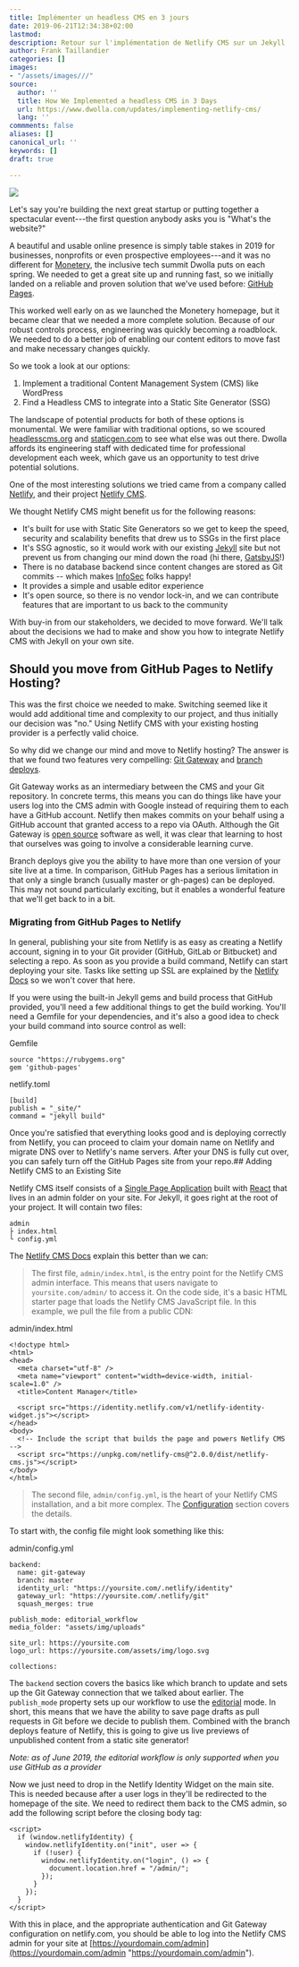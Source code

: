 ```yaml
---
title: Implémenter un headless CMS en 3 jours
date: 2019-06-21T12:34:38+02:00
lastmod: 
description: Retour sur l'implémentation de Netlify CMS sur un Jekyll
author: Frank Taillandier
categories: []
images:
- "/assets/images///"
source:
  author: ''
  title: How We Implemented a headless CMS in 3 Days
  url: https://www.dwolla.com/updates/implementing-netlify-cms/
  lang: ''
commments: false
aliases: []
canonical_url: ''
keywords: []
draft: true

---
```

![](https://cdn.dwolla.com/com/prod/20190522141939/netlify-cms-blog-opengraph-image-02.png)

Let's say you're building the next great startup or putting together a
spectacular event---the first question anybody asks you is "What's the
website?"

A beautiful and usable online presence is simply table stakes in 2019
for businesses, nonprofits or even prospective employees---and it was no
different for [Monetery](https://monetery.com/), the inclusive tech
summit Dwolla puts on each spring. We needed to get a great site up and
running fast, so we initially landed on a reliable and proven solution
that we've used before: [GitHub Pages](https://pages.github.com/).

This worked well early on as we launched the Monetery homepage, but it
became clear that we needed a more complete solution. Because of our
robust controls process, engineering was quickly becoming a roadblock.
We needed to do a better job of enabling our content editors to move
fast and make necessary changes quickly.

So we took a look at our options:

1. Implement a traditional Content Management System (CMS) like
   WordPress
2. Find a Headless CMS to integrate into a Static Site Generator (SSG)

The landscape of potential products for both of these options is
monumental. We were familiar with traditional options, so we scoured
[headlesscms.org](https://headlesscms.org/) and [staticgen.com](https://www.staticgen.com) to see what else was out there. Dwolla affords its engineering staff with dedicated time for professional development each week, which gave us an opportunity to test drive potential solutions.

One of the most interesting solutions we tried came from a company
called [Netlify](https://www.netlify.com/), and their project [Netlify
CMS](https://www.netlifycms.org/).

We thought Netlify CMS might benefit us for the following reasons:

* It's built for use with Static Site Generators so we get to keep the
  speed, security and scalability benefits that drew us to SSGs in the
  first place
* It's SSG agnostic, so it would work with our existing
  [Jekyll](https://jekyllrb.com/) site but not prevent us from
  changing our mind down the road (hi there,
  [GatsbyJS](https://www.gatsbyjs.org/)!)
* There is no database backend since content changes are stored as Git
  commits -- which makes [InfoSec](https://www.dwolla.com/security/)
  folks happy!
* It provides a simple and usable editor experience
* It's open source, so there is no vendor lock-in, and we can
  contribute features that are important to us back to the community

With buy-in from our stakeholders, we decided to move forward. We'll
talk about the decisions we had to make and show you how to integrate
Netlify CMS with Jekyll on your own site.

## Should you move from GitHub Pages to Netlify Hosting?

This was the first choice we needed to make. Switching seemed like it would add additional time and complexity to our project, and thus initially our decision was "no." Using Netlify CMS with your existing hosting provider is a perfectly valid choice.

So why did we change our mind and move to Netlify hosting? The answer is that we found two features very compelling: [Git Gateway](https://www.netlify.com/docs/git-gateway/) and [branch deploys](https://www.netlify.com/docs/continuous-deployment/#branches-deploys).

Git Gateway works as an intermediary between the CMS and your Git repository. In concrete terms, this means you can do things like have your users log into the CMS admin with Google instead of requiring them to each have a GitHub account. Netlify then makes commits on your behalf using a GitHub account that granted access to a repo via OAuth. Although the Git Gateway is [open source](https://github.com/netlify/git-gateway) software as well, it was clear that learning to host that ourselves was going to involve a considerable learning curve.

Branch deploys give you the ability to have more than one version of your site live at a time. In comparison, GitHub Pages has a serious limitation in that only a single branch (usually master or gh-pages) can be deployed. This may not sound particularly exciting, but it enables a wonderful feature that we'll get back to in a bit.

### Migrating from GitHub Pages to Netlify

In general, publishing your site from Netlify is as easy as creating a Netlify account, signing in to your Git provider (GitHub, GitLab or Bitbucket) and selecting a repo. As soon as you provide a build command, Netlify can start deploying your site. Tasks like setting up SSL are explained by the [Netlify Docs](https://www.netlify.com/docs/) so we won't cover that here.

If you were using the built-in Jekyll gems and build process that GitHub provided, you'll need a few additional things to get the build working. You'll need a Gemfile for your dependencies, and it's also a good idea to check your build command into source control as well:

Gemfile

    source "https://rubygems.org"
    gem 'github-pages'

netlify.toml

    [build]
    publish = "_site/"
    command = "jekyll build"

Once you're satisfied that everything looks good and is deploying correctly from Netlify, you can proceed to claim your domain name on Netlify and migrate DNS over to Netlify's name servers. After your DNS is fully cut over, you can safely turn off the GitHub Pages site from your repo.## Adding Netlify CMS to an Existing Site

Netlify CMS itself consists of a [Single Page Application](https://en.wikipedia.org/wiki/Single-page_application) built with [React](https://reactjs.org/) that lives in an admin folder on your site. For Jekyll, it goes right at the root of your project. It will contain two files:

    admin
    ├ index.html
    └ config.yml

The [Netlify CMS Docs](https://www.netlifycms.org/docs/add-to-your-site/) explain this better than we can:

> The first file, `admin/index.html`, is the entry point for the Netlify CMS admin interface. This means that users navigate to `yoursite.com/admin/` to access it. On the code side, it's a basic HTML starter page that loads the Netlify CMS JavaScript file. In this example, we pull the file from a public CDN:

admin/index.html

    <!doctype html>
    <html>
    <head>
      <meta charset="utf-8" />
      <meta name="viewport" content="width=device-width, initial-scale=1.0" />
      <title>Content Manager</title>
    
      <script src="https://identity.netlify.com/v1/netlify-identity-widget.js"></script>
    </head>
    <body>
      <!-- Include the script that builds the page and powers Netlify CMS -->
      <script src="https://unpkg.com/netlify-cms@^2.0.0/dist/netlify-cms.js"></script>
    </body>
    </html>

> The second file, `admin/config.yml`, is the heart of your Netlify CMS installation, and a bit more complex. The [Configuration](https://www.netlifycms.org/docs/add-to-your-site/#configuration) section covers the details.

To start with, the config file might look something like this:

admin/config.yml

    backend:
      name: git-gateway
      branch: master
      identity_url: "https://yoursite.com/.netlify/identity"
      gateway_url: "https://yoursite.com/.netlify/git"
      squash_merges: true
    
    publish_mode: editorial_workflow
    media_folder: "assets/img/uploads"
    
    site_url: https://yoursite.com
    logo_url: https://yoursite.com/assets/img/logo.svg
    
    collections:

The `backend` section covers the basics like which branch to update and sets up the Git Gateway connection that we talked about earlier. The `publish_mode` property sets up our workflow to use the [editorial](https://www.netlifycms.org/docs/add-to-your-site/#editorial-workflow) mode. In short, this means that we have the ability to save page drafts as pull requests in Git before we decide to publish them. Combined with the branch deploys feature of Netlify, this is going to give us live previews of unpublished content from a static site generator!

_Note: as of June 2019, the editorial workflow is only supported when you use GitHub as a provider_

Now we just need to drop in the Netlify Identity Widget on the main site. This is needed because after a user logs in they'll be redirected to the homepage of the site. We need to redirect them back to the CMS admin, so add the following script before the closing body tag:

    <script>
      if (window.netlifyIdentity) {
        window.netlifyIdentity.on("init", user => {
          if (!user) {
            window.netlifyIdentity.on("login", () => {
              document.location.href = "/admin/";
            });
          }
        });
      }
    </script>

With this in place, and the appropriate authentication and Git Gateway configuration on netlify.com, you should be able to log into the Netlify CMS admin for your site at [https://yourdomain.com/admin](https://yourdomain.com/admin "https://yourdomain.com/admin").